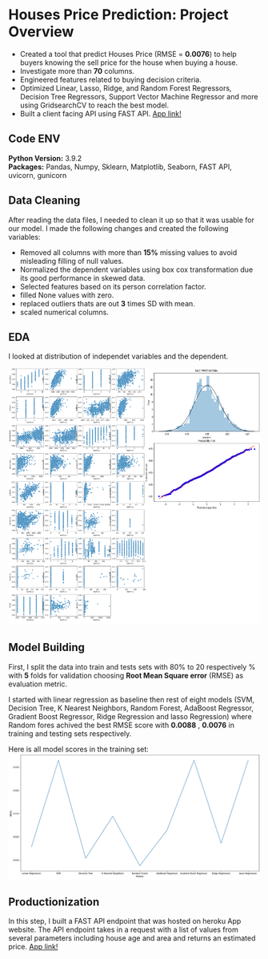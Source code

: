 # Houses Price Prediction: Project Overview

* Created a tool that predict Houses Price (RMSE = **0.0076**) to help buyers knowing the sell price for the house when buying a house.
* Investigate more than **70** columns.
* Engineered features related to buying decision criteria.
* Optimized Linear, Lasso, Ridge, and Random Forest Regressors, Decision Tree Regressors, Support Vector Machine Regressor and more using GridsearchCV to reach the best model.
* Built a client facing API using FAST API. [App link!](https://house-sale-price.herokuapp.com "App link!")

## Code ENV

**Python Version:** 3.9.2  
**Packages:** Pandas, Numpy, Sklearn, Matplotlib, Seaborn, FAST API, uvicorn, gunicorn

## Data Cleaning

After reading the data files, I needed to clean it up so that it was usable for our model. I made the following changes and created the following variables:

* Removed all columns with more than **15%** missing values to avoid misleading filling of null values.
* Normalized the dependent variables using box cox transformation due its good performance in skewed data.
* Selected features based on its person correlation factor.
* filled None values with zero.
* replaced outliers thats are out **3** times SD with mean.
* scaled numerical columns.
  
## EDA

I looked at distribution of independet variables and the dependent.

![alt text](images/EDA.png "EDA")

## Model Building

First, I split the data into train and tests sets with 80% to 20 respectively % with **5** folds for validation choosing **Root Mean Square error** (RMSE) as evaluation metric.

I started with linear regression as baseline then rest of eight models (SVM, Decision Tree, K Nearest Neighbors, Random Forest, AdaBoost Regressor, Gradient Boost Regressor, Ridge Regression and lasso Regression) where Random fores achived the best RMSE score with **0.0088** , **0.0076** in training and testing sets respectively.

Here is all model scores in the training set:
![alt text](images/scores.png "Models scores")

## Productionization

In this step, I built a FAST API endpoint that was hosted on heroku App website. The API endpoint takes in a request with a list of values from several parameters including house age and area  and returns an estimated price. [App link!](https://house-sale-price.herokuapp.com "App link!")
